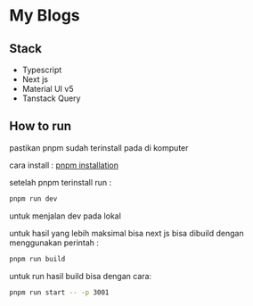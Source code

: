 # My Blogs

## Stack

- Typescript
- Next js
- Material UI v5
- Tanstack Query

## How to run

pastikan pnpm sudah terinstall pada di komputer

cara install : 
[pnpm installation](https://pnpm.io/installation)

setelah pnpm terinstall run :

```bash
pnpm run dev
```

untuk menjalan dev pada lokal

untuk hasil yang lebih maksimal bisa next js bisa dibuild dengan menggunakan perintah :

```bash
pnpm run build
```

untuk run hasil build bisa dengan cara:

```bash
pnpm run start -- -p 3001
```
